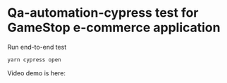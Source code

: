 # Qa-automation-cypress test for GameStop e-commerce application

Run end-to-end test
```bash
yarn cypress open
```

Video demo is here: 
